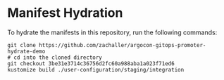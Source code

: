 # Manifest Hydration

To hydrate the manifests in this repository, run the following commands:

```shell
git clone https://github.com/zachaller/argocon-gitops-promoter-hydrate-demo
# cd into the cloned directory
git checkout 3be31e3714c36756d2fc60a988aba1a023f71ed6
kustomize build ./user-configuration/staging/integration
```
